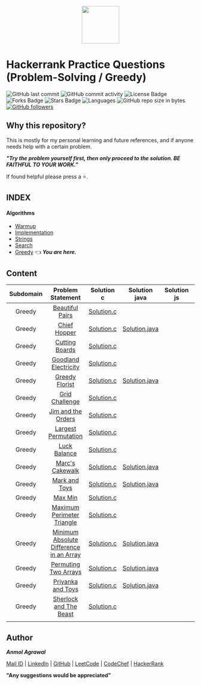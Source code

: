<p align="center"><a href="https://www.hackerrank.com/anmol_53"><img src="https://hrcdn.net/hackerrank/assets/styleguide/logo_wordmark-13074b67abceb42ce8fd38bdeaac6926.svg" height="100"></a></p>

# Hackerrank Practice Questions (Problem-Solving / Greedy)

![GitHub last commit](https://img.shields.io/github/last-commit/Anmol53/Hackerrank-Problem-Solving) 
![GitHub commit activity](https://img.shields.io/github/commit-activity/y/Anmol53/Hackerrank-Problem-Solving?color=%23ff9900)
![License Badge](https://img.shields.io/github/license/Anmol53/Hackerrank-Problem-Solving)
![Forks Badge](https://img.shields.io/github/forks/Anmol53/Hackerrank-Problem-Solving)
![Stars Badge](https://img.shields.io/github/stars/Anmol53/Hackerrank-Problem-Solving)
![Languages](https://img.shields.io/badge/languages-C%2C%20Java%2C%20Javascript-yellow.svg)
![GitHub repo size in bytes](https://img.shields.io/github/repo-size/Anmol53/Hackerrank-Problem-Solving)
[![GitHub followers](https://img.shields.io/github/followers/Anmol53.svg?style=social&label=Follow&maxAge=2592000)](https://github.com/Anmol53?tab=followers)

## Why this repository?

This is mostly for my personal learning and future references, and if anyone needs help with a certain problem.

***"Try the problem yourself first, then only proceed to the solution. BE FAITHFUL TO YOUR WORK."***

If found helpful please press a ⭐.

## INDEX
#### Algorithms
- [Warmup](https://github.com/Anmol53/Hackerrank-Problem-Solving/tree/master/Warmup)
- [Implementation](https://github.com/Anmol53/Hackerrank-Problem-Solving/tree/master/Implementation)
- [Strings](https://github.com/Anmol53/Hackerrank-Problem-Solving/tree/master/Strings)
- [Search](https://github.com/Anmol53/Hackerrank-Problem-Solving/tree/master/Search)
- [Greedy](https://github.com/Anmol53/Hackerrank-Problem-Solving/tree/master/Greedy) 👈 ***You are here.***

## Content

| Subdomain	| Problem Statement | Solution c | Solution java | Solution js | Difficulty | Score |
| :-------: | :---------------: | :--------: | :-----------: | :---------: | :--------: | :---: |
|Greedy|[Beautiful Pairs](https://www.hackerrank.com/challenges/beautiful-pairs)|[Solution.c](https://github.com/Anmol53/Hackerrank-Problem-Solving/blob/master/Greedy/BeautifulPairs.c)|[]()|[]()|Easy|30|
|Greedy|[Chief Hopper](https://www.hackerrank.com/challenges/chief-hopper)|[Solution.c](https://github.com/Anmol53/Hackerrank-Problem-Solving/blob/master/Greedy/ChiefHopper.c)|[Solution.java](https://github.com/Anmol53/Hackerrank-Problem-Solving/blob/master/Greedy/ChiefHopper.java)|[]()|Hard|65|
|Greedy|[Cutting Boards](https://www.hackerrank.com/challenges/board-cutting)|[Solution.c](https://github.com/Anmol53/Hackerrank-Problem-Solving/blob/master/Greedy/CuttingBoard'sRough.c)|[]()|[]()|Hard|60|
|Greedy|[Goodland Electricity](https://www.hackerrank.com/challenges/pylons)|[Solution.c](https://github.com/Anmol53/Hackerrank-Problem-Solving/blob/master/Greedy/GoodlandElectricity.c)|[]()|[]()|Medium|40|
|Greedy|[Greedy Florist](https://www.hackerrank.com/challenges/greedy-florist)|[Solution.c](https://github.com/Anmol53/Hackerrank-Problem-Solving/blob/master/Greedy/GreedyFlorist.c)|[Solution.java](https://github.com/Anmol53/Hackerrank-Problem-Solving/blob/master/Greedy/GreedyFlorist.java)|[]()|Medium|35|
|Greedy|[Grid Challenge](https://www.hackerrank.com/challenges/grid-challenge)|[Solution.c](https://github.com/Anmol53/Hackerrank-Problem-Solving/blob/master/Greedy/GridChallenge.c)|[]()|[]()|Easy|20|
|Greedy|[Jim and the Orders](https://www.hackerrank.com/challenges/jim-and-the-orders)|[Solution.c](https://github.com/Anmol53/Hackerrank-Problem-Solving/blob/master/Greedy/JimAndTheOrders.c)|[]()|[]()|Easy|40|
|Greedy|[Largest Permutation](https://www.hackerrank.com/challenges/largest-permutation)|[Solution.c](https://github.com/Anmol53/Hackerrank-Problem-Solving/blob/master/Greedy/LargestPermutation.c)|[]()|[]()|Easy|30|
|Greedy|[Luck Balance](https://www.hackerrank.com/challenges/luck-balance)|[Solution.c](https://github.com/Anmol53/Hackerrank-Problem-Solving/blob/master/Greedy/LuckBalance.c)|[]()|[]()|Easy|20|
|Greedy|[Marc's Cakewalk](https://www.hackerrank.com/challenges/marcs-cakewalk)|[Solution.c](https://github.com/Anmol53/Hackerrank-Problem-Solving/blob/master/Greedy/MarcsCakewalk.c)|[Solution.java](https://github.com/Anmol53/Hackerrank-Problem-Solving/blob/master/Greedy/MarcsCakewalk.java)|[]()|Easy|15|
|Greedy|[Mark and Toys](https://www.hackerrank.com/challenges/mark-and-toys)|[Solution.c](https://github.com/Anmol53/Hackerrank-Problem-Solving/blob/master/Greedy/MarkAndToys.c)|[Solution.java](https://github.com/Anmol53/Hackerrank-Problem-Solving/blob/master/Greedy/MarkAndToys.java)|[]()|Easy|35|
|Greedy|[Max Min](https://www.hackerrank.com/challenges/angry-children)|[Solution.c](https://github.com/Anmol53/Hackerrank-Problem-Solving/blob/master/Greedy/MaxMin.c)|[]()|[]()|Medium|35|
|Greedy|[Maximum Perimeter Triangle](https://www.hackerrank.com/challenges/maximum-perimeter-triangle)|[Solution.c](https://github.com/Anmol53/Hackerrank-Problem-Solving/blob/master/Greedy/MaximumPerimeterTriangle.c)|[]()|[]()|Easy|20|
|Greedy|[Minimum Absolute Difference in an Array](https://www.hackerrank.com/challenges/minimum-absolute-difference-in-an-array)|[Solution.c](https://github.com/Anmol53/Hackerrank-Problem-Solving/blob/master/Greedy/MinimumAbsoluteDifferenceInAnArray.c)|[Solution.java](https://github.com/Anmol53/Hackerrank-Problem-Solving/blob/master/Greedy/MinimumAbsoluteDifferenceInAnArray.java)|[]()|Easy|15|
|Greedy|[Permuting Two Arrays](https://www.hackerrank.com/challenges/two-arrays)|[Solution.c](https://github.com/Anmol53/Hackerrank-Problem-Solving/blob/master/Greedy/PermutingTwoArrays.c)|[Solution.java](https://github.com/Anmol53/Hackerrank-Problem-Solving/blob/master/Greedy/PermutingTwoArrays.java)|[]()|Easy|40|
|Greedy|[Priyanka and Toys](https://www.hackerrank.com/challenges/priyanka-and-toys)|[Solution.c](https://github.com/Anmol53/Hackerrank-Problem-Solving/blob/master/Greedy/PriyankaAndToys.c)|[Solution.java](https://github.com/Anmol53/Hackerrank-Problem-Solving/blob/master/Greedy/PriyankaAndToys.java)|[]()|Easy|30|
|Greedy|[Sherlock and The Beast](https://www.hackerrank.com/challenges/sherlock-and-the-beast)|[Solution.c](https://github.com/Anmol53/Hackerrank-Problem-Solving/blob/master/Greedy/SherlockAndTheBeast.c)|[]()|[]()|Easy|30|
||||||||

## Author
***Anmol Agrawal***

[Mail ID](mailto:anmol.ag53@gmail.com?subject=[GitHub]) | [LinkedIn](https://www.linkedin.com/in/anmol-53/) | [GitHub](https://github.com/Anmol53/) | [LeetCode](https://leetcode.com/anmol_53/) | [CodeChef](https://www.codechef.com/users/uniquecoder_) | [HackerRank](https://www.hackerrank.com/anmol_53)

**"Any suggestions would be appreciated"**
